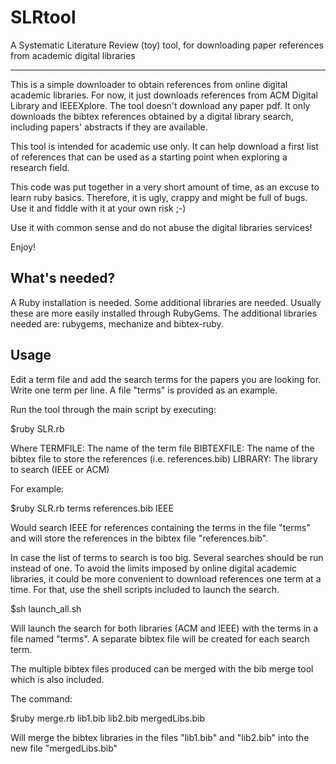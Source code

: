 SLRtool
=======

A Systematic Literature Review (toy) tool, for downloading paper references from academic digital libraries

-------------------------------------------
This is a simple downloader to obtain references from online digital academic libraries. For now, it just downloads references from ACM Digital Library and IEEEXplore. The tool doesn't download any paper pdf. It only downloads the bibtex references obtained by a digital library search, including papers' abstracts if they are available.

This tool is intended for academic use only. It can help download a first list of references that can be used as a starting point when exploring a research field.

This code was put together in a very short amount of time, as an excuse to learn ruby basics. Therefore, it is ugly, crappy and might be full of bugs. Use it and fiddle with it at your own risk ;-)

Use it with common sense and do not abuse the digital libraries services!

Enjoy!


What's needed?
-----
A Ruby installation is needed. Some additional libraries are needed. Usually these are more easily installed through RubyGems. The additional libraries needed are: rubygems, mechanize and bibtex-ruby.


Usage
-----
Edit a term file and add the search terms for the papers you are looking for. Write one term per line. A file "terms" is provided as an example.

Run the tool through the main script by executing:

 $ruby SLR.rb <TERMFILE> <BIBTEXFILE> <LIBRARY>

Where
 TERMFILE:	The name of the term file
 BIBTEXFILE:	The name of the bibtex file to store the references (i.e. references.bib)
 LIBRARY: 	The library to search (IEEE or ACM)

For example:

 $ruby SLR.rb terms references.bib IEEE

Would search IEEE for references containing the terms in the file "terms" and will store the references in the bibtex file "references.bib".


In case the list of terms to search is too big. Several searches should be run instead of one. To avoid the limits imposed by online digital academic libraries, it could be more convenient to download references one term at a time. For that, use the shell scripts included to launch the search.

 $sh launch_all.sh

Will launch the search for both libraries (ACM and IEEE) with the terms in a file named "terms".
A separate bibtex file will be created for each search term.

The multiple bibtex files produced can be merged with the bib merge tool which is also included.

The command:

 $ruby merge.rb lib1.bib lib2.bib mergedLibs.bib

Will merge the bibtex libraries in the files "lib1.bib" and "lib2.bib" into the new file "mergedLibs.bib"


